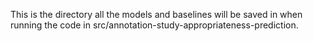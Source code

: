 This is the directory all the models and baselines will be saved in when running the code in src/annotation-study-appropriateness-prediction.